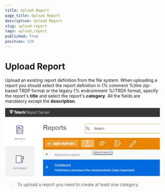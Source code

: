 ```yaml
---
title: Upload Report
page_title: Upload Report
description: Upload Report
slug: upload-report
tags: upload,report
published: True
position: 120
---
```


# Upload Report



Upload an existing report definition from the file system. When uploading a report you should select the report definition in {% comment %}the zip-based TRDP format or the legacy {% endcomment %}TRDX format, specify the report's __title__ and select the report's __category__. All the fields are mandatory except the __description__.

![upload report](../images/report-server-images/reports-management/upload-report.png)

>To upload a report you need to create at least one category.
